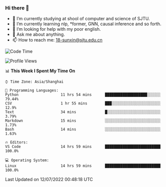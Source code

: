 ### Hi there 👋

<!--
**sunxin000/sunxin000** is a ✨ _special_ ✨ repository because its `README.md` (this file) appears on your GitHub profile.

Here are some ideas to get you started:

- 🔭 I’m currently working on ...
- 🌱 I’m currently learning ...
- 👯 I’m looking to collaborate on ...
- 🤔 I’m looking for help with ...
- 💬 Ask me about ...
- 📫 How to reach me: ...
- 😄 Pronouns: ...
- ⚡ Fun fact: ...
-->
- 🏫 I’m currently studying at shool of computer and science of SJTU.
- 🌱 I’m currently learning nlp, \*former, GNN, causal inference and so forth.
- 🤔 I’m looking for help with my poor english.
- 💬 Ask me about anything.
- 📫 How to reach me: 18-sunxin@sjtu.edu.cn
<!--START_SECTION:waka-->
![Code Time](http://img.shields.io/badge/Code%20Time-255%20hrs%202%20mins-blue)

![Profile Views](http://img.shields.io/badge/Profile%20Views-4-blue)

📊 **This Week I Spent My Time On** 

```text
⌚︎ Time Zone: Asia/Shanghai

💬 Programming Languages: 
Python                   11 hrs 54 mins      ███████████████████░░░░░░   79.44% 
CSV                      1 hr 55 mins        ███░░░░░░░░░░░░░░░░░░░░░░   12.9% 
Text                     34 mins             █░░░░░░░░░░░░░░░░░░░░░░░░   3.79% 
Markdown                 15 mins             ░░░░░░░░░░░░░░░░░░░░░░░░░   1.73% 
Bash                     14 mins             ░░░░░░░░░░░░░░░░░░░░░░░░░   1.63%

🔥 Editors: 
VS Code                  14 hrs 59 mins      █████████████████████████   100.0%

💻 Operating System: 
Linux                    14 hrs 59 mins      █████████████████████████   100.0%

```


 Last Updated on 12/07/2022 00:48:18 UTC
<!--END_SECTION:waka-->
